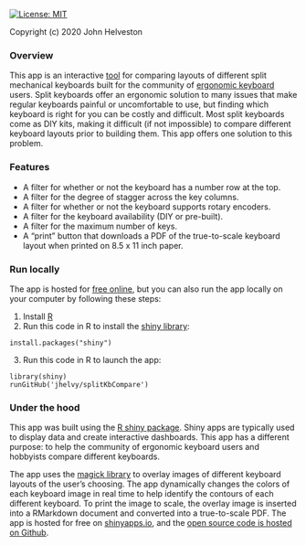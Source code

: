 
<!-- README.md is generated from README.Rmd. Please edit that file -->

[![License:
MIT](https://img.shields.io/github/license/jhelvy/splitKbCompare)](https://github.com/jhelvy/splitKbCompare/blob/master/LICENSE.txt)

<a href="https://github.com/jhelvy/splitKbCompare" target="_blank">
<i class="fa fa-github fa-lg"></i></a> Copyright (c) 2020 John Helveston

### Overview

This app is an interactive
[tool](https://jhelvy.shinyapps.io/splitkbcompare/) for comparing
layouts of different split mechanical keyboards built for the community
of [ergonomic keyboard](https://www.reddit.com/r/ErgoMechKeyboards/)
users. Split keyboards offer an ergonomic solution to many issues that
make regular keyboards painful or uncomfortable to use, but finding
which keyboard is right for you can be costly and difficult. Most split
keyboards come as DIY kits, making it difficult (if not impossible) to
compare different keyboard layouts prior to building them. This app
offers one solution to this problem.

### Features

  - A filter for whether or not the keyboard has a number row at the
    top.
  - A filter for the degree of stagger across the key columns.
  - A filter for whether or not the keyboard supports rotary encoders.
  - A filter for the keyboard availability (DIY or pre-built).
  - A filter for the maximum number of keys.
  - A “print” button that downloads a PDF of the true-to-scale keyboard
    layout when printed on 8.5 x 11 inch paper.

### Run locally

The app is hosted for [free
online](https://jhelvy.shinyapps.io/splitkbcompare/), but you can also
run the app locally on your computer by following these steps:

1.  Install [R](https://cloud.r-project.org/)
2.  Run this code in R to install the [shiny
    library](https://shiny.rstudio.com/):

<!-- end list -->

    install.packages("shiny")

3.  Run this code in R to launch the app:

<!-- end list -->

    library(shiny)
    runGitHub('jhelvy/splitKbCompare')

### Under the hood

This app was built using the [R shiny
package](https://shiny.rstudio.com/). Shiny apps are typically used to
display data and create interactive dashboards. This app has a different
purpose: to help the community of ergonomic keyboard users and hobbyists
compare different keyboards.

The app uses the [magick
library](https://cran.r-project.org/web/packages/magick/vignettes/intro.html)
to overlay images of different keyboard layouts of the user’s choosing.
The app dynamically changes the colors of each keyboard image in real
time to help identify the contours of each different keyboard. To print
the image to scale, the overlay image is inserted into a RMarkdown
document and converted into a true-to-scale PDF. The app is hosted for
free on [shinyapps.io](https://www.shinyapps.io/), and the [open source
code is hosted on Github](https://github.com/jhelvy/splitKbCompare).
